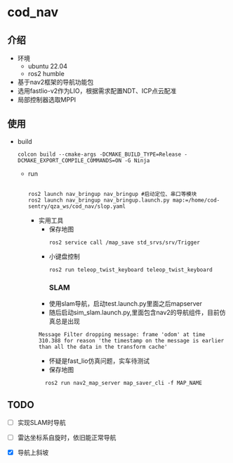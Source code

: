 # cod_nav
## 介绍
- 环境
  - ubuntu 22.04
  - ros2 humble
- 基于nav2框架的导航功能包
- 选用fastlio-v2作为LIO，根据需求配置NDT、ICP点云配准
- 局部控制器选取MPPI
## 使用
  - build
    ```shell
    colcon build --cmake-args -DCMAKE_BUILD_TYPE=Release -DCMAKE_EXPORT_COMPILE_COMMANDS=ON -G Ninja
    ```
    - run
      ```shell
        
      ros2 launch nav_bringup nav_bringup #启动定位、串口等模块
      ros2 launch nav_bringup nav_bringup.launch.py map:=/home/cod-sentry/qza_ws/cod_nav/slop.yaml
        ```
      - 实用工具
        - 保存地图
          ```shell
          ros2 service call /map_save std_srvs/srv/Trigger
          ```
        - 小键盘控制
          ```shell
          ros2 run teleop_twist_keyboard teleop_twist_keyboard
          ```
          ### SLAM
        - 使用slam导航，启动test.launch.py里面之后mapserver
        - 随后启动sim_slam.launch.py,里面包含nav2的导航组件，目前仿真总是出现
        ```
        Message Filter dropping message: frame 'odom' at time 310.388 for reason 'the timestamp on the message is earlier than all the data in the transform cache'
        ```
        - 怀疑是fast_lio仿真问题，实车待测试
        - 保存地图
        ```shell[nav2_params.yaml](nav_bringup/params/nav2_params.yaml)
          ros2 run nav2_map_server map_saver_cli -f MAP_NAME
          ```
## TODO

- [ ] 实现SLAM时导航
- [ ] 雷达坐标系自旋时，依旧能正常导航
- [X] 导航上斜坡
 